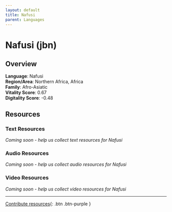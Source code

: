 ```yaml
---
layout: default
title: Nafusi
parent: Languages
---
```


# Nafusi (jbn)

## Overview

**Language**: Nafusi  
**Region/Area**: Northern Africa, Africa  
**Family**: Afro-Asiatic  
**Vitality Score**: 0.67  
**Digitality Score**: -0.48  

## Resources

### Text Resources
*Coming soon - help us collect text resources for Nafusi*

### Audio Resources
*Coming soon - help us collect audio resources for Nafusi*

### Video Resources
*Coming soon - help us collect video resources for Nafusi*

---

[Contribute resources](https://fairtrain.github.io/){: .btn .btn-purple }
